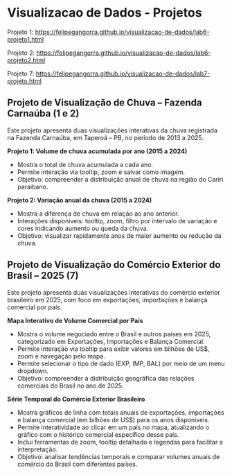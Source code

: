# Visualizacao de Dados - Projetos

Projeto 1: https://felipegangorra.github.io/visualizacao-de-dados/lab6-projeto1.html

Projeto 2: https://felipegangorra.github.io/visualizacao-de-dados/lab6-projeto2.html

Projeto 7: https://felipegangorra.github.io/visualizacao-de-dados/lab7-projeto.html

## Projeto de Visualização de Chuva – Fazenda Carnaúba (1 e 2)
Este projeto apresenta duas visualizações interativas da chuva registrada na Fazenda Carnaúba, em Taperoá – PB, no período de 2013 a 2025.

 **Projeto 1: Volume de chuva acumulada por ano (2015 a 2024)**

 - Mostra o total de chuva acumulada a cada ano.
 - Permite interação via tooltip, zoom e salvar como imagem.
 - Objetivo: compreender a distribuição anual de chuva na região do Cariri paraibano.

 **Projeto 2: Variação anual da chuva (2015 a 2024)**

 - Mostra a diferença de chuva em relação ao ano anterior.
 - Interações disponíveis: tooltip, zoom, filtro por intervalo de variação e cores indicando aumento ou queda da chuva.
 - Objetivo: visualizar rapidamente anos de maior aumento ou redução da chuva.

## Projeto de Visualização do Comércio Exterior do Brasil – 2025 (7)
Este projeto apresenta duas visualizações interativas do comércio exterior brasileiro em 2025, com foco em exportações, importações e balança comercial por país.

**Mapa Interativo de Volume Comercial por País**

- Mostra o volume negociado entre o Brasil e outros países em 2025, categorizado em Exportações, Importações e Balança Comercial.
- Permite interação via tooltip para exibir valores em bilhões de US$, zoom e navegação pelo mapa.
- Permite selecionar o tipo de dado (EXP, IMP, BAL) por meio de um menu dropdown.
- Objetivo: compreender a distribuição geográfica das relações comerciais do Brasil no ano de 2025.

**Série Temporal do Comércio Exterior Brasileiro**

- Mostra gráficos de linha com totais anuais de exportações, importações e balança comercial (em bilhões de US$) para os anos disponíveis.
- Permite interatividade ao clicar em um país no mapa, atualizando o gráfico com o histórico comercial específico desse país.
- Inclui ferramentas de zoom, tooltip detalhado e legendas para facilitar a interpretação.
- Objetivo: analisar tendências temporais e comparar volumes anuais de comércio do Brasil com diferentes países.
